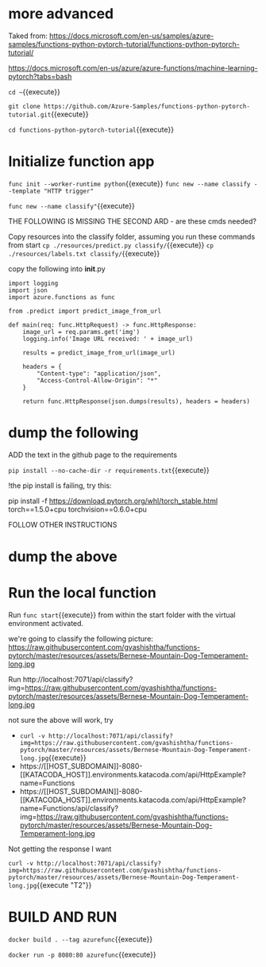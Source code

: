 # more advanced

Taked from:  https://docs.microsoft.com/en-us/samples/azure-samples/functions-python-pytorch-tutorial/functions-python-pytorch-tutorial/

https://docs.microsoft.com/en-us/azure/azure-functions/machine-learning-pytorch?tabs=bash

`cd ~`{{execute}}

`git clone https://github.com/Azure-Samples/functions-python-pytorch-tutorial.git`{{execute}}

`cd functions-python-pytorch-tutorial`{{execute}}




# Initialize function app
`func init --worker-runtime python`{{execute}}
`func new --name classify --template "HTTP trigger"`

`func new --name classify"`{{execute}}

THE FOLLOWING IS MISSING THE SECOND ARD - are these cmds needed?

Copy resources into the classify folder, assuming you run these commands from start
`cp ./resources/predict.py classify/`{{execute}}
`cp ./resources/labels.txt classify/`{{execute}}


copy the following into __init__.py

```
import logging
import json
import azure.functions as func

from .predict import predict_image_from_url

def main(req: func.HttpRequest) -> func.HttpResponse:
    image_url = req.params.get('img')
    logging.info('Image URL received: ' + image_url)

    results = predict_image_from_url(image_url)

    headers = {
        "Content-type": "application/json",
        "Access-Control-Allow-Origin": "*"
    }

    return func.HttpResponse(json.dumps(results), headers = headers)

```
# dump the following
ADD the text in the github page to the requirements 

`pip install --no-cache-dir -r requirements.txt`{{execute}}

!the pip install is failing,
try this:


pip install -f https://download.pytorch.org/whl/torch_stable.html torch==1.5.0+cpu torchvision==0.6.0+cpu

FOLLOW OTHER INSTRUCTIONS
# dump the above 


# Run the local function
Run `func start`{{execute}} from within the start folder with the virtual environment activated.

we're going to classify the following picture: https://raw.githubusercontent.com/gvashishtha/functions-pytorch/master/resources/assets/Bernese-Mountain-Dog-Temperament-long.jpg

Run http://localhost:7071/api/classify?img=https://raw.githubusercontent.com/gvashishtha/functions-pytorch/master/resources/assets/Bernese-Mountain-Dog-Temperament-long.jpg

not sure the above will work, try    
- `curl -v http://localhost:7071/api/classify?img=https://raw.githubusercontent.com/gvashishtha/functions-pytorch/master/resources/assets/Bernese-Mountain-Dog-Temperament-long.jpg`{{execute}}
- https://[[HOST_SUBDOMAIN]]-8080-[[KATACODA_HOST]].environments.katacoda.com/api/HttpExample?name=Functions
- https://[[HOST_SUBDOMAIN]]-8080-[[KATACODA_HOST]].environments.katacoda.com/api/HttpExample?name=Functions/api/classify?img=https://raw.githubusercontent.com/gvashishtha/functions-pytorch/master/resources/assets/Bernese-Mountain-Dog-Temperament-long.jpg


Not getting the response I want

`curl -v http://localhost:7071/api/classify?img=https://raw.githubusercontent.com/gvashishtha/functions-pytorch/master/resources/assets/Bernese-Mountain-Dog-Temperament-long.jpg`{{execute "T2"}}


# BUILD AND RUN


`docker build . --tag azurefunc`{{execute}}

`docker run -p 8080:80 azurefunc`{{execute}}


